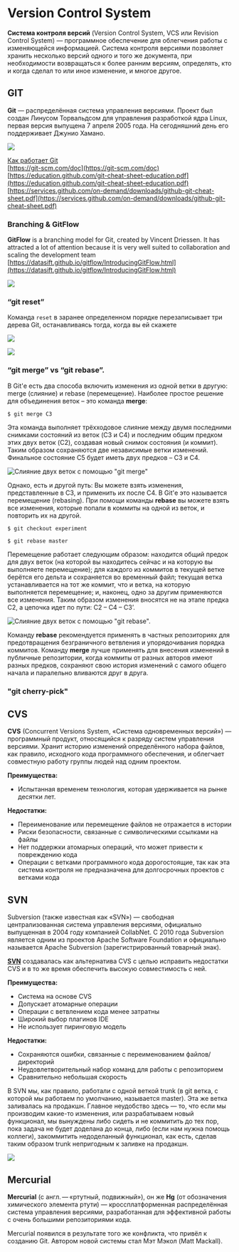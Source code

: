 # Version Control System

**Система контроля версий** \(Version Control System, VCS или Revision Control System\) — программное обеспечение для облегчения работы с изменяющейся информацией. Система контроля версиями позволяет хранить несколько версий одного и того же документа, при необходимости возвращаться к более ранним версиям, определять, кто и когда сделал то или иное изменение, и многое другое.

## GIT

**Git** — распределённая система управления версиями. Проект был создан Линусом Торвальдсом для управления разработкой ядра Linux, первая версия выпущена 7 апреля 2005 года. На сегодняшний день его поддерживает Джунио Хамано.

![](../.gitbook/assets/image%20%2835%29.png)

[Как работает Git](https://habr.com/post/313890/)  
[https://git-scm.com/doc](https://git-scm.com/doc)  
[https://education.github.com/git-cheat-sheet-education.pdf](https://education.github.com/git-cheat-sheet-education.pdf)  
[https://services.github.com/on-demand/downloads/github-git-cheat-sheet.pdf](https://services.github.com/on-demand/downloads/github-git-cheat-sheet.pdf)

### Branching & **GitFlow**

**GitFlow** is a branching model for Git, created by Vincent Driessen. It has attracted a lot of attention because it is very well suited to collaboration and scaling the development team [https://datasift.github.io/gitflow/IntroducingGitFlow.html](https://datasift.github.io/gitflow/IntroducingGitFlow.html)

![](../.gitbook/assets/git-flow.png)

### **“git reset”**

Команда `reset` в заранее определенном порядке перезаписывает три дерева Git, останавливаясь тогда, когда вы ей скажете

![](../.gitbook/assets/image%20%2829%29.png)

![](../.gitbook/assets/image%20%2831%29.png)

### **“git merge” vs “git rebase”**.

В Git'е есть два способа включить изменения из одной ветки в другую: merge \(слияние\) и rebase \(перемещение\). Наиболее простое решение для объединения веток – это команда **merge**:

`$ git merge С3`

Эта команда выполняет трёхходовое слияние между двумя последними снимками состояний из веток \(C3 и C4\) и последним общим предком этих двух веток \(C2\), создавая новый снимок состояния \(и коммит\). Таким образом сохраняются две независимые ветки изменений. Финальное состояние С5 будет иметь двух предков – С3 и С4.

![&#x421;&#x43B;&#x438;&#x44F;&#x43D;&#x438;&#x435; &#x434;&#x432;&#x443;&#x445; &#x432;&#x435;&#x442;&#x43E;&#x43A; &#x441; &#x43F;&#x43E;&#x43C;&#x43E;&#x449;&#x44C;&#x44E; &quot;git merge&quot;](../.gitbook/assets/git-merge.png)

Однако, есть и другой путь: Вы можете взять изменения, представленные в C3, и применить их после C4. В Git'е это называется перемещение \(rebasing\). При помощи команды **rebase** вы можете взять все изменения, которые попали в коммиты на одной из веток, и повторить их на другой.

`$ git checkout experiment`

`$ git rebase master`

Перемещение работает следующим образом: находится общий предок для двух веток \(на которой вы находитесь сейчас и на которую вы выполняете перемещение\); для каждого из коммитов в текущей ветке берётся его дельта и сохраняется во временный файл; текущая ветка устанавливается на тот же коммит, что и ветка, на которую выполняется перемещение; и, наконец, одно за другим применяются все изменения. Таким образом изменения вносятся не на этапе предка С2, а цепочка идет по пути: С2 – С4 – С3’.

![&#x421;&#x43B;&#x438;&#x44F;&#x43D;&#x438;&#x435; &#x434;&#x432;&#x443;&#x445; &#x432;&#x435;&#x442;&#x43E;&#x43A; &#x441; &#x43F;&#x43E;&#x43C;&#x43E;&#x449;&#x44C;&#x44E; &quot;git rebase&quot;.](../.gitbook/assets/git-rebase.png)

Команду **rebase** рекомендуется применять в частных репозиториях для предотвращения безграничного ветвления и упорядочивания порядка коммитов. Команду **merge** лучше применять для внесения изменений в публичные репозитории, когда коммиты от разных авторов имеют разных предков, сохраняют свою история изменений с самого общего начала и паралельно вливаются друг в друга.

### "git cherry-pick"

## CVS

**CVS** \(Concurrent Versions System, «Система одновременных версий»\) — программный продукт, относящийся к разряду систем управления версиями. Хранит историю изменений определённого набора файлов, как правило, исходного кода программного обеспечения, и облегчает совместную работу группы людей над одним проектом.

**Преимущества:**

* Испытанная временем технология, которая удерживается на рынке десятки лет.

**Недостатки:**

* Переименование или перемещение файлов не отражается в истории
* Риски безопасности, связанные с символическими ссылками на файлы
* Нет поддержки атомарных операций, что может привести к повреждению кода
* Операции с ветками программного кода дорогостоящие, так как эта система контроля не предназначена для долгосрочных проектов с ветками кода

## SVN 

Subversion \(также известная как «SVN»\) — свободная централизованная система управления версиями, официально выпущенная в 2004 году компанией CollabNet. С 2010 года Subversion является одним из проектов Apache Software Foundation и официально называется Apache Subversion \(зарегистрированный товарный знак​\).

[**SVN**](http://subversion.apache.org/) создавалась как альтернатива CVS с целью исправить недостатки CVS и в то же время обеспечить высокую совместимость с ней.

**Преимущества:** 

* Система на основе CVS
* Допускает атомарные операции
* Операции с ветвлением кода менее затратны
* Широкий выбор плагинов IDE
* Не использует пиринговую модель

**Недостатки:**

* Сохраняются ошибки, связанные с переименованием файлов/директорий
* Неудовлетворительный набор команд для работы с репозиторием
* Сравнительно небольшая скорость

  
В SVN мы, как правило, работали с одной веткой trunk \(в git ветка, с которой мы работаем по умолчанию, называется master\). Эта же ветка заливалась на продакшн. Главное неудобство здесь — то, что если мы производим какие-то изменения, или разрабатываем новый функционал, мы вынуждены либо сидеть и не коммитить до тех пор, пока задача не будет доделана до конца, либо \(если нам нужна помощь коллеги\), закоммитить недоделанный функционал, как есть, сделав таким образом trunk непригодным к заливке на продакшн.

![](../.gitbook/assets/650px-subversion_project_visualization.svg.png)

## Mercurial <a id="firstHeading"></a>

**Mercurial** \(с англ. — «ртутный, подвижный»\), он же **Hg** \(от обозначения химического элемента ртути\) — кроссплатформенная распределённая система управления версиями, разработанная для эффективной работы с очень большими репозиториями кода.

Mercurial появился в результате того же конфликта, что привёл к созданию Git. Автором новой системы стал Мэт Мэкол \(Matt Mackall\).  


